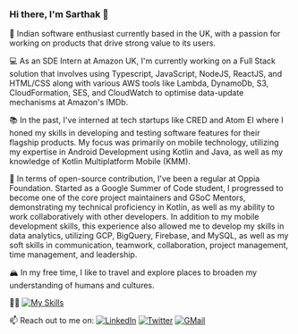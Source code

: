 ### Hi there, I'm Sarthak 👋

<!--
**Sarthak2601/Sarthak2601** is a ✨ _special_ ✨ repository because its `README.md` (this file) appears on your GitHub profile.

Here are some ideas to get you started:

- 🔭 I’m currently working on ...
- 🌱 I’m currently learning ...
- 👯 I’m looking to collaborate on ...
- 🤔 I’m looking for help with ...
- 💬 Ask me about ...
- 📫 How to reach me: ...
- 😄 Pronouns: ...
- ⚡ Fun fact: ...
-->

🌇 Indian software enthusiast currently based in the UK, with a passion for working on products that drive strong value to its users.

💻 As an SDE Intern at Amazon UK, I'm currently working on a Full Stack solution that involves using Typescript, JavaScript, NodeJS, ReactJS, and HTML/CSS along with various AWS tools like Lambda, DynamoDb, S3, CloudFormation, SES, and CloudWatch to optimise data-update mechanisms at Amazon's IMDb.

📚 In the past, I've interned at tech startups like CRED and Atom EI where I honed my skills in developing and testing software features for their flagship products. My focus was primarily on mobile technology, utilizing my expertise in Android Development using Kotlin and Java, as well as my knowledge of Kotlin Multiplatform Mobile (KMM). 

🚀 In terms of open-source contribution, I've been a regular at Oppia Foundation. Started as a Google Summer of Code student, I progressed to become one of the core project maintainers and GSoC Mentors, demonstrating my technical proficiency in Kotlin, as well as my ability to work collaboratively with other developers. In addition to my mobile development skills, this experience also allowed me to develop my skills in data analytics, utilizing GCP, BigQuery, Firebase, and MySQL, as well as my soft skills in communication, teamwork, collaboration, project management, time management, and leadership.

🏔 In my free time, I like to travel and explore places to broaden my understanding of humans and cultures. 

💪🏽 [![My Skills](https://skillicons.dev/icons?i=kotlin,ts,js,java,html,css,react,nodejs,graphql,c,mysql,python,git,aws,gcp,firebase&perline=8)]()

📫 Reach out to me on: <a href="https://www.linkedin.com/in/sarthak2601" target="_blank"><img alt="LinkedIn" src="https://img.shields.io/badge/linkedin-%230077B5.svg?&style=for-the-badge&logo=linkedin&logoColor=white" /></a>  <a href="https://twitter.com/sarthak2601" target="_blank"><img alt="Twitter" src="https://img.shields.io/badge/twitter-%231DA1F2.svg?&style=for-the-badge&logo=twitter&logoColor=white" /></a>  <a href="mailto:agarwal.sarthak262012@gmail.com" target="_blank"><img alt="GMail" src="https://img.shields.io/badge/Gmail-D14836?style=for-the-badge&logo=gmail&logoColor=white" /></a>


</p>
